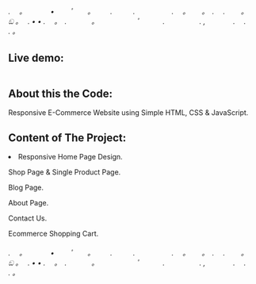 <h6>. 　。　　　　•　 　ﾟ　　。
　　.　　　.　　　 　　.　
。　　 。　.
　.　　 。　 ඞ 。　 . •
• .　 。　.
　 　　。　　　　　　ﾟ　
　　.　　　　　.
,　　　　.　 .　　 . 。</h6>

<h2> Live demo:</h2>  

<a href=""><img src="" alt=""/></a>



<h2> About this the Code: </h2>                                                           
                                                                                       
<p>Responsive E-Commerce Website using Simple HTML, CSS & JavaScript.     </p>               
                                                                                        

<h2> Content of The Project: </h2>                                                          

<li>                            
Responsive Home Page Design.
  
Shop Page & Single Product Page.

Blog Page.                

About Page.

Contact Us.

Ecommerce Shopping Cart.

</li>
<h6>. 　。　　　　•　 　ﾟ　　。
　　.　　　.　　　 　　.　
。　　 。　.
　.　　 。　 ඞ 。　 . •
• .　 。　.
　 　　。　　　　　　ﾟ　
　　.　　　　　.
,　　　　.　 .　　 . 。</h6>
